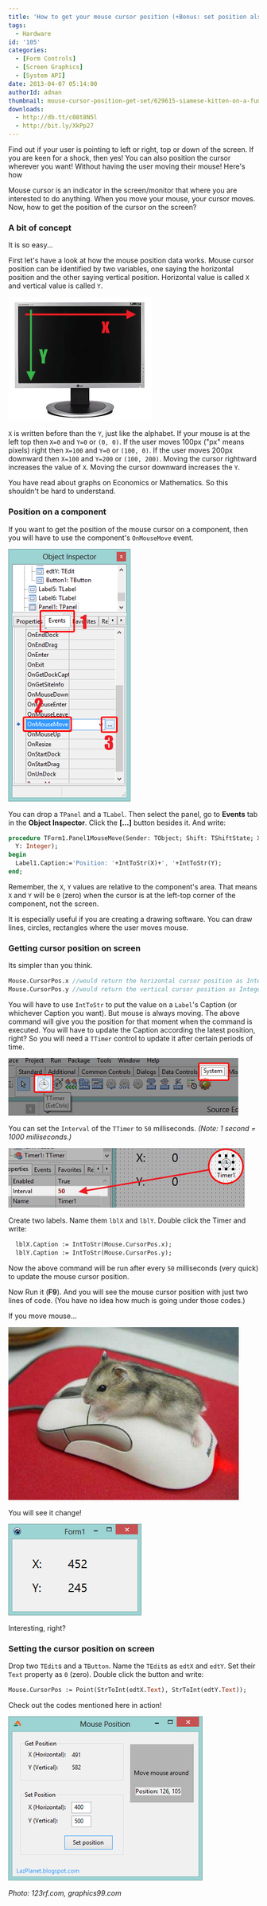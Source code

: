```yaml
---
title: 'How to get your mouse cursor position (+Bonus: set position also!!)'
tags:
  - Hardware
id: '105'
categories:
  - [Form Controls]
  - [Screen Graphics]
  - [System API]
date: 2013-04-07 05:14:00
authorId: adnan
thumbnail: mouse-cursor-position-get-set/629615-siamese-kitten-on-a-funny-pose-playing-and-looking-to-computer-mouse-on-hand.jpg
downloads:
  - http://db.tt/c08t8N5l
  - http://bit.ly/XkPp27
---
```


Find out if your user is pointing to left or right, top or down of the screen. If you are keen for a shock, then yes! You can also position the cursor wherever you want! Without having the user moving their mouse! Here's how
<!-- more -->


Mouse cursor is an indicator in the screen/monitor that where you are interested to do anything. When you move your mouse, your cursor moves. Now, how to get the position of the cursor on the screen?


### A bit of concept

It is so easy...

First let's have a look at how the mouse position data works. Mouse cursor position can be identified by two variables, one saying the horizontal position and the other saying vertical position. Horizontal value is called `X` and vertical value is called `Y`.


![How the mouse cursor sets the value of x and y](mouse-cursor-position-get-set/mouse-position-x-y.jpg "How the mouse cursor sets the value of x and y")


`X` is written before than the `Y`, just like the alphabet. If your mouse is at the left top then `X=0` and `Y=0` or `(0, 0)`. If the user moves 100px ("px" means pixels) right then `X=100` and `Y=0` or `(100, 0)`. If the user moves 200px downward then `X=100` and `Y=200` or `(100, 200)`. Moving the cursor rightward increases the value of `X`. Moving the cursor downward increases the `Y`.

You have read about graphs on Economics or Mathematics. So this shouldn't be hard to understand.


### Position on a component

If you want to get the position of the mouse cursor on a component, then you will have to use the component's `OnMouseMove` event.


![Mouse move event on Events tab](mouse-cursor-position-get-set/lazarus-mouse-move-event.gif "Mouse move event on Events tab")


You can drop a `TPanel` and a `TLabel`. Then select the panel, go to **Events** tab in the **Object Inspector**. Click the **[...]** button besides it. And write:

```pascal
procedure TForm1.Panel1MouseMove(Sender: TObject; Shift: TShiftState; X,
  Y: Integer);
begin
  Label1.Caption:='Position: '+IntToStr(X)+', '+IntToStr(Y);
end;
```

Remember, the `X`, `Y` values are relative to the component's area. That means `X` and `Y` will be `0` (zero) when the cursor is at the left-top corner of the component, not the screen.

It is especially useful if you are creating a drawing software. You can draw lines, circles, rectangles where the user moves mouse.


### Getting cursor position on screen

Its simpler than you think.

```pascal
Mouse.CursorPos.x //would return the horizontal cursor position as Integer
Mouse.CursorPos.y //would return the vertical cursor position as Integer
```

You will have to use `IntToStr` to put the value on a `Label`'s Caption (or whichever Caption you want). But mouse is always moving. The above command will give you the position for that moment when the command is executed. You will have to update the Caption according the latest position, right? So you will need a `TTimer` control to update it after certain periods of time.


![](mouse-cursor-position-get-set/TTimer-component-lazarus.gif)


You can set the `Interval` of the `TTimer` to `50` milliseconds. _(Note: 1 second = 1000 milliseconds.)_


![](mouse-cursor-position-get-set/TTimer-interval.gif)


Create two labels. Name them `lblX` and `lblY`. Double click the Timer and write:

```pascal
  lblX.Caption := IntToStr(Mouse.CursorPos.x);
  lblY.Caption := IntToStr(Mouse.CursorPos.y);
```

Now the above command will be run after every `50` milliseconds (very quick) to update the mouse cursor position.

Now Run it (**F9**). And you will see the mouse cursor position with just two lines of code. (You have no idea how much is going under those codes.)

If you move mouse...


![](mouse-cursor-position-get-set/funny-mouse-operating-mouse-lol-29943894-464-348.jpg)


You will see it change!


![](mouse-cursor-position-get-set/cursor-pos-lazarus.gif)


Interesting, right?



### Setting the cursor position on screen

Drop two `TEdit`s and a `TButton`. Name the `TEdit`s as `edtX` and `edtY`. Set their `Text` property as `0` (zero). Double click the button and write:

```pascal
Mouse.CursorPos := Point(StrToInt(edtX.Text), StrToInt(edtY.Text));
```

Check out the codes mentioned here in action!


![](mouse-cursor-position-get-set/Mouse-position-app-lazarus.gif)


_Photo: 123rf.com, graphics99.com_
